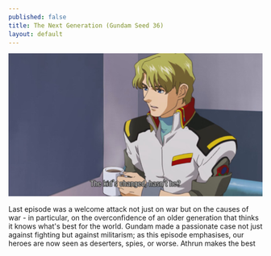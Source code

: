 ```yaml
---
published: false
title: The Next Generation (Gundam Seed 36)
layout: default
---
```

![](/changed.jpg)

Last episode was a welcome attack not just on war but on the causes of war - in particular, on the overconfidence of an older generation that thinks it knows what's best for the world. Gundam made a passionate case not just against fighting but against militarism; as this episode emphasises, our heroes are now seen as deserters, spies, or worse. Athrun makes the best